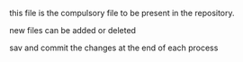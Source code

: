 

this file is the compulsory file to be present in the repository.


new files can be added or deleted

sav and commit the changes at the end of each process 
